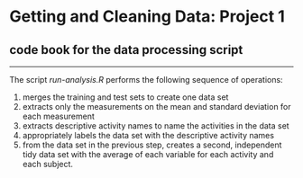 # Getting and Cleaning Data: Project 1
## code book for the data processing script 
---
The script *run-analysis.R* performs the following sequence of operations:

1. merges the training and test sets to create one data set
2. extracts only the measurements on the mean and standard deviation for each measurement
3. extracts descriptive activity names to name the activities in the data set
4. appropriately labels the data set with the descriptive activity names
5. from the data set in the previous step, creates a second, independent tidy data set with the average of each variable for each activity and each subject.



